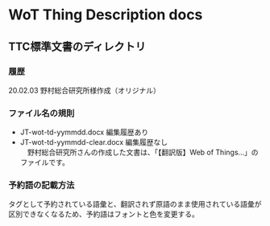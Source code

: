 # WoT Thing Description docs
## TTC標準文書のディレクトリ

### 履歴
20.02.03 野村総合研究所様作成（オリジナル）<br>

### ファイル名の規則
* JT-wot-td-yymmdd.docx 編集履歴あり
* JT-wot-td-yymmdd-clear.docx 編集履歴なし<br>
　野村総合研究所さんの作成した文書は、「【翻訳版】Web of Things…」のファイルです。


### 予約語の記載方法
タグとして予約されている語彙と、翻訳されず原語のまま使用されている語彙が区別できなくなるため、予約語はフォントと色を変更する。
